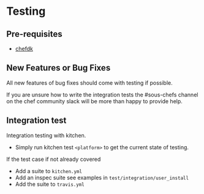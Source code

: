 # Testing

## Pre-requisites

- [chefdk](https://downloads.chef.io/chefdk/current)

## New Features or Bug Fixes

All new features of bug fixes should come with testing if possible.

If you are unsure how to write the integration tests the #sous-chefs channel on the chef community slack will be more than happy to provide help.

## Integration test

Integration testing with kitchen.

- Simply run kitchen test `<platform>` to get the current state of testing.

If the test case if not already covered

- Add a suite to `kitchen.yml`
- Add an inspec suite see examples in `test/integration/user_install`
- Add the suite to `travis.yml`
